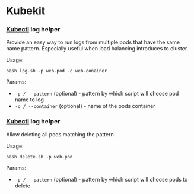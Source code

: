 # Kubekit

### [Kubectl](https://kubernetes.io/docs/reference/kubectl/overview/) log helper
Provide an easy way to run logs from multiple pods that have the same name pattern. Especially useful when load balancing introduces to cluster.

Usage: 

    bash log.sh -p web-pod -c web-conainer
    
Params:
  - `-p / --pattern` (optional) - pattern by which script will choose pod name to log
  - `-c / --container` (optional) - name of the pods container 

### [Kubectl](https://kubernetes.io/docs/reference/kubectl/overview/) log helper
Allow deleting all pods matching the pattern.

Usage: 

    bash delete.sh -p web-pod 
    
Params:
  - `-p / --pattern` (optional) - pattern by which script will choose pods to delete